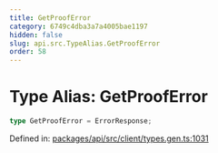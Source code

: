 ```yaml
---
title: GetProofError
category: 6749c4dba3a7a4005bae1197
hidden: false
slug: api.src.TypeAlias.GetProofError
order: 58
---
```


# Type Alias: GetProofError

```ts
type GetProofError = ErrorResponse;
```

Defined in: [packages/api/src/client/types.gen.ts:1031](https://github.com/zkcloudworker/minatokens-lib/blob/main/packages/api/src/client/types.gen.ts#L1031)
